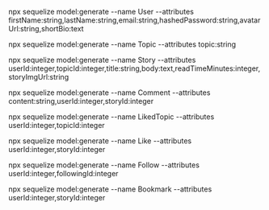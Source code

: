 npx sequelize model:generate --name User --attributes firstName:string,lastName:string,email:string,hashedPassword:string,avatarUrl:string,shortBio:text


npx sequelize model:generate --name Topic --attributes topic:string


npx sequelize model:generate --name Story --attributes userId:integer,topicId:integer,title:string,body:text,readTimeMinutes:integer,storyImgUrl:string


npx sequelize model:generate --name Comment --attributes content:string,userId:integer,storyId:integer


npx sequelize model:generate --name LikedTopic --attributes userId:integer,topicId:integer


npx sequelize model:generate --name Like --attributes userId:integer,storyId:integer


npx sequelize model:generate --name Follow --attributes userId:integer,followingId:integer

npx sequelize model:generate --name Bookmark --attributes userId:integer,storyId:integer

